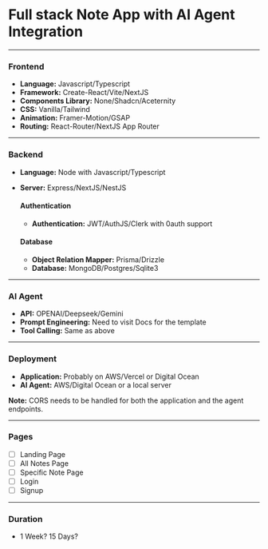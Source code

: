 # Full stack Note App with AI Agent Integration

---

### Frontend

- **Language:** Javascript/Typescript
- **Framework:** Create-React/Vite/NextJS
- **Components Library:** None/Shadcn/Aceternity
- **CSS:** Vanilla/Tailwind
- **Animation:** Framer-Motion/GSAP
- **Routing:** React-Router/NextJS App Router

---

### Backend

- **Language:** Node with Javascript/Typescript
- **Server:** Express/NextJS/NestJS


  #### Authentication
  - **Authentication:** JWT/AuthJS/Clerk with 0auth support

  #### Database
  - **Object Relation Mapper:** Prisma/Drizzle
  - **Database:** MongoDB/Postgres/Sqlite3

---

### AI Agent

- **API:** OPENAI/Deepseek/Gemini
- **Prompt Engineering:** Need to visit Docs for the template
- **Tool Calling:** Same as above

---

### Deployment

- **Application:** Probably on AWS/Vercel or Digital Ocean
- **AI Agent:** AWS/Digital Ocean or a local server

**Note:** CORS needs to be handled for both the application and the agent endpoints.

---

### Pages

- [ ] Landing Page
- [ ] All Notes Page
- [ ] Specific Note Page
- [ ] Login
- [ ] Signup

---

### Duration

- 1 Week? 15 Days?
